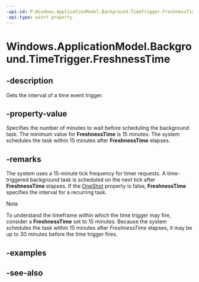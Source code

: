 ```yaml
---
-api-id: P:Windows.ApplicationModel.Background.TimeTrigger.FreshnessTime
-api-type: winrt property
---
```


<!-- Property syntax
public uint FreshnessTime { get; }
-->

# Windows.ApplicationModel.Background.TimeTrigger.FreshnessTime

## -description
Gets the interval of a time event trigger.

## -property-value
Specifies the number of minutes to wait before scheduling the background task. The minimum value for **FreshnessTime** is 15 minutes. The system schedules the task within 15 minutes after **FreshnessTime** elapses.

## -remarks
The system uses a 15-minute tick frequency for timer requests. A time-triggered background task is scheduled on the next tick after **FreshnessTime** elapses. If the [OneShot](timetrigger_oneshot.md) property is false, **FreshnessTime** specifies the interval for a recurring task.


> [!NOTE]
> To understand the timeframe within which the time trigger may fire, consider a **FreshnessTime** set to 15 minutes. Because the system schedules the task within 15 minutes after *FreshnessTime* elapses, it may be up to 30 minutes before the time trigger fires.

## -examples

## -see-also
